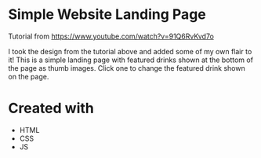 # Simple Website Landing Page
Tutorial from https://www.youtube.com/watch?v=91Q6RvKvd7o

I took the design from the tutorial above and added some of my own flair to it! This is a simple landing page with featured drinks shown at the bottom of the page as thumb images. Click one to change the featured drink shown on the page.

# Created with
- HTML
- CSS
- JS
